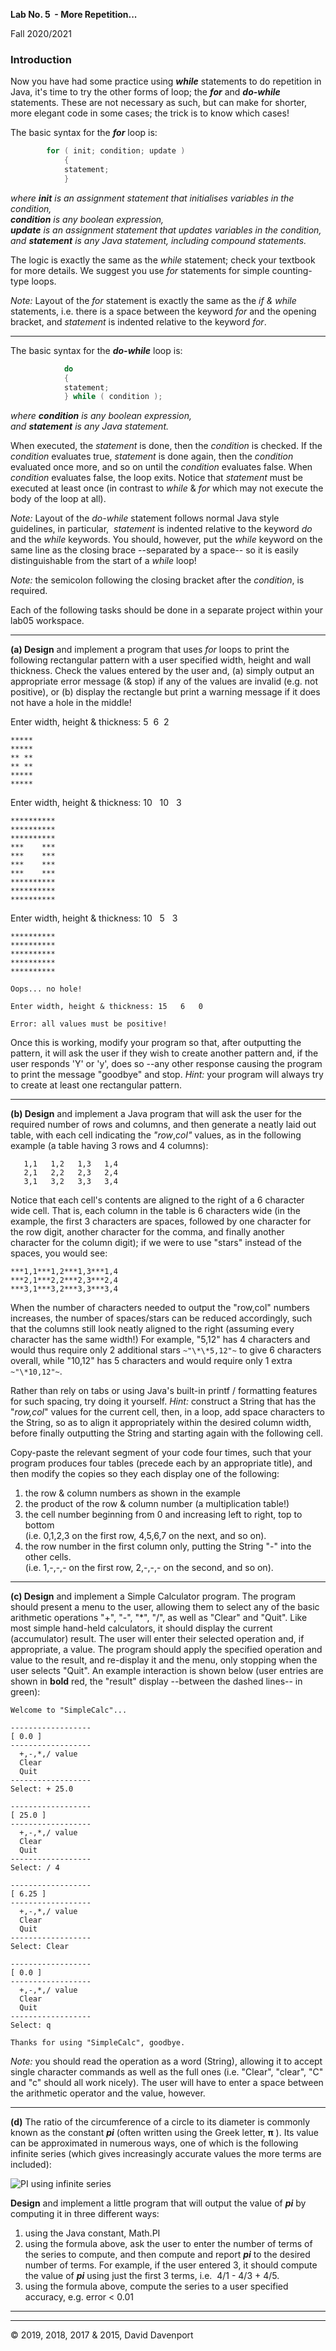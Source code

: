  **Lab No. 5  - More Repetition...**

Fall 2020/2021

### Introduction

Now you have had some practice using ***while*** statements to do repetition in Java, it's time to try the other forms of loop; the ***for*** and ***do-while*** statements. These are not necessary as such, but can make for shorter, more elegant code in some cases; the trick is to know which cases!

The basic syntax for the _**for**_ loop is:

```java 
	    for ( init; condition; update )
            {
            statement;
            }
```

_where **init** is an assignment statement that initialises variables in the condition,_  
_**condition** is any boolean expression,_  
_**update** is an assignment statement that updates variables in the condition,_  
_and **statement** is any Java statement, including compound statements._

The logic is exactly the same as the _while_ statement; check your textbook for more details. We suggest you use _for_ statements for simple counting-type loops.

_Note:_ Layout of the _for_ statement is exactly the same as the _if & while_ statements, i.e. there is a space between the keyword _for_ and the opening bracket, and _statement_ is indented relative to the keyword _for_.

* * *

The basic syntax for the _**_do-while_**_ loop is:

```java
            do
            {
            statement;
            } while ( condition );
```

_where **condition** is any boolean expression,_  
_and **statement** is any Java statement._

When executed, the _statement_ is done, then the _condition_ is checked. If the _condition_ evaluates true, _statement_ is done again, then the _condition_ evaluated once more, and so on until the _condition_ evaluates false. When _condition_ evaluates false, the loop exits. Notice that _statement_ must be executed at least once (in contrast to _while_ & _for_ which may not execute the body of the loop at all).

_Note:_ Layout of the _do-while_ statement follows normal Java style guidelines, in particular,  _statement_ is indented relative to the keyword _do_ and the _while_ keywords. You should, however, put the _while_ keyword on the same line as the closing brace --separated by a space-- so it is easily distinguishable from the start of a _while_ loop!

_Note:_ the semicolon following the closing bracket after the _condition_, is required.

Each of the following tasks should be done in a separate project within your lab05 workspace.

* * *

**(a) Design** and implement a program that uses _for_ loops to print the following rectangular pattern with a user specified width, height and wall thickness. Check the values entered by the user and, (a) simply output an appropriate error message (& stop) if any of the values are invalid (e.g. not positive), or (b) display the rectangle but print a warning message if it does not have a hole in the middle!

Enter width, height & thickness: 5  6  2

```
*****
*****
** **
** **
*****
*****
```

Enter width, height & thickness: 10   10   3

```
**********
**********
**********
***    ***
***    ***
***    ***
***    ***
**********
**********
**********
```

Enter width, height & thickness: 10   5   3

```
**********
**********
**********
**********
**********

Oops... no hole!
```

```
Enter width, height & thickness: 15   6   0

Error: all values must be positive!
```

Once this is working, modify your program so that, after outputting the pattern, it will ask the user if they wish to create another pattern and, if the user responds 'Y' or 'y', does so --any other response causing the program to print the message "goodbye" and stop. _Hint:_ your program will always try to create at least one rectangular pattern.

* * *

**(b) Design** and implement a Java program that will ask the user for the required number of rows and columns, and then generate a neatly laid out table, with each cell indicating the _"row_,_col"_ values, as in the following example (a table having 3 rows and 4 columns):

```
   1,1   1,2   1,3   1,4
   2,1   2,2   2,3   2,4
   3,1   3,2   3,3   3,4
```

Notice that each cell's contents are aligned to the right of a 6 character wide cell. That is, each column in the table is 6 characters wide (in the example, the first 3 characters are spaces, followed by one character for the row digit, another character for the comma, and finally another character for the column digit); if we were to use "stars" instead of the spaces, you would see:  

```
***1,1***1,2***1,3***1,4
***2,1***2,2***2,3***2,4
***3,1***3,2***3,3***3,4
```

When the number of characters needed to output the "row,col" numbers increases, the number of spaces/stars can be reduced accordingly, such that the columns still look neatly aligned to the right (assuming every character has the same width!) For example, "5,12" has 4 characters and would thus require only 2 additional stars `~"\*\*5,12"~` to give 6 characters overall, while "10,12" has 5 characters and would require only 1 extra `~"\*10,12"~`.

Rather than rely on tabs or using Java's built-in printf / formatting features for such spacing, try doing it yourself. _Hint:_ construct a String that has the "_row,col_" values for the current cell, then, in a loop, add space characters to the String, so as to align it appropriately within the desired column width, before finally outputting the String and starting again with the following cell.

Copy-paste the relevant segment of your code four times, such that your program produces four tables (precede each by an appropriate title), and then modify the copies so they each display one of the following:

1.  the row & column numbers as shown in the example
2.  the product of the row & column number (a multiplication table!)
3.  the cell number beginning from 0 and increasing left to right, top to bottom  
    (i.e. 0,1,2,3 on the first row, 4,5,6,7 on the next, and so on).
4.  the row number in the first column only, putting the String "-" into the other cells.  
    (i.e. 1,-,-,- on the first row, 2,-,-,- on the second, and so on).

* * *

**(c) Design** and implement a Simple Calculator program. The program should present a menu to the user, allowing them to select any of the basic arithmetic operations "+", "-", "\*", "/", as well as "Clear" and "Quit". Like most simple hand-held calculators, it should display the current (accumulator) result. The user will enter their selected operation and, if appropriate, a value. The program should apply the specified operation and value to the result, and re-display it and the menu, only stopping when the user selects "Quit". An example interaction is shown below (user entries are shown in **bold** red, the "result" display --between the dashed lines-- in green):

```
Welcome to "SimpleCalc"...

------------------
[ 0.0 ]
------------------
  +,-,*,/ value
  Clear
  Quit
------------------
Select: + 25.0

------------------
[ 25.0 ]
------------------
  +,-,*,/ value
  Clear
  Quit
------------------
Select: / 4

------------------
[ 6.25 ]
------------------
  +,-,*,/ value
  Clear
  Quit
------------------
Select: Clear

------------------
[ 0.0 ]
------------------
  +,-,*,/ value
  Clear
  Quit
------------------
Select: q

Thanks for using "SimpleCalc", goodbye.
```

_Note:_ you should read the operation as a word (String), allowing it to accept single character commands as well as the full ones (i.e. "Clear", "clear", "C" and "c" should all work nicely). The user will have to enter a space between the arithmetic operator and the value, however.

* * *

**(d)** The ratio of the circumference of a circle to its diameter is commonly known as the constant _**pi**_ (often written using the Greek letter, **π** ). Its value can be approximated in numerous ways, one of which is the following infinite series (which gives increasingly accurate values the more terms are included):

![PI using infinite series](http://web.archive.org/web/20191227214834im_/http://www.cs.bilkent.edu.tr/~david/cs101/assignments/lab05/pi_series1.svg "Series expansion of PI")

**Design** and implement a little program that will output the value of _**pi**_ by computing it in three different ways:

1.  using the Java constant, Math.PI
2.  using the formula above, ask the user to enter the number of terms of the series to compute, and then compute and report _**pi**_ to the desired number of terms. For example, if the user entered 3, it should compute the value of _**pi**_ using just the first 3 terms, i.e.  4/1 - 4/3 + 4/5.
3.  using the formula above, compute the series to a user specified accuracy, e.g. error < 0.01

* * *

* * *

© 2019, 2018, 2017 & 2015, David Davenport
